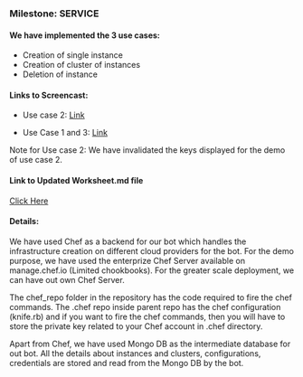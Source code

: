 ### Milestone: SERVICE

#### We have implemented the 3 use cases:

* Creation of single instance
* Creation of cluster of instances
* Deletion of instance

#### Links to Screencast:

* Use case 2: [Link](https://www.youtube.com/watch?v=YjQ88XrsRo8)

* Use Case 1 and 3: [Link](https://youtu.be/6GohuMjB7OM)

Note for Use case 2: We have invalidated the keys displayed for the demo of use case 2.

#### Link to Updated Worksheet.md file
[Click Here](https://github.com/EnvoProv/EnvoProv/blob/Service/WORKSHEET.md)


#### Details:

We have used Chef as a backend for our bot which handles the infrastructure creation on different cloud providers for the bot. For the demo purpose, we have used the enterprize Chef Server available on manage.chef.io (Limited chookbooks). For the greater scale deployment, we can have out own Chef Server.

The chef_repo folder in the repository has the code required to fire the chef commands. The .chef repo inside parent repo has the chef configuration (knife.rb) and if you want to fire the chef commands, then you will have to store the private key related to your Chef account in .chef directory.

Apart from Chef, we have used Mongo DB as the intermediate database for out bot. All the details about instances and clusters, configurations, credentials are stored and read from the Mongo DB by the bot.
